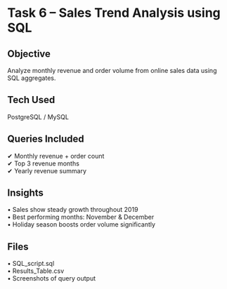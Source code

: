 # Task 6 – Sales Trend Analysis using SQL

## Objective
Analyze monthly revenue and order volume from online sales data using SQL aggregates.

## Tech Used
PostgreSQL / MySQL

## Queries Included
✔ Monthly revenue + order count  
✔ Top 3 revenue months  
✔ Yearly revenue summary  

## Insights
• Sales show steady growth throughout 2019  
• Best performing months: November & December  
• Holiday season boosts order volume significantly  

## Files
• SQL_script.sql  
• Results_Table.csv  
• Screenshots of query output  

